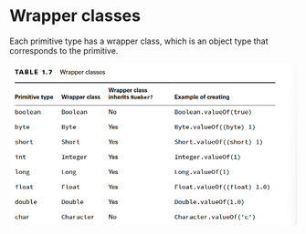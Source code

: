 # Wrapper classes

Each primitive type has a wrapper class, which is an object type that corresponds to the primitive.

![wrapper classes](./images/wrapper.png)
